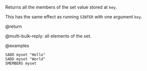 Returns all the members of the set value stored at `key`.

This has the same effect as running `SINTER` with one argument `key`.

@return

@multi-bulk-reply: all elements of the set.

@examples

```cli
SADD myset "Hello"
SADD myset "World"
SMEMBERS myset
```
